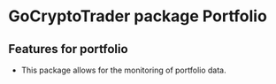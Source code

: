 # GoCryptoTrader package Portfolio

## Features for portfolio

+ This package allows for the monitoring of portfolio data.

